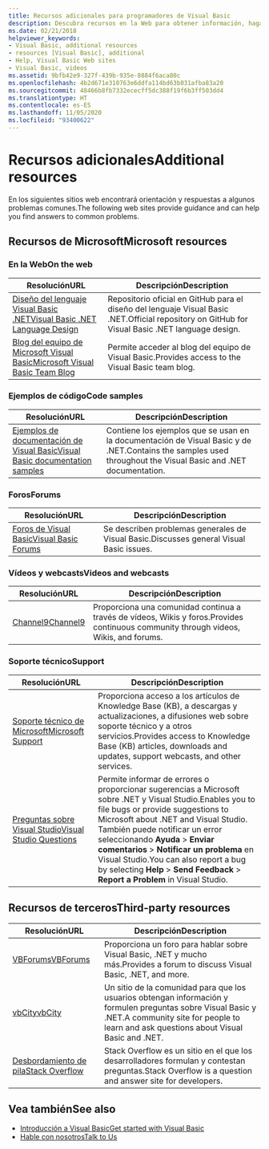 ```yaml
---
title: Recursos adicionales para programadores de Visual Basic
description: Descubra recursos en la Web para obtener información, haga preguntas y obtenga más información sobre Visual Basic.
ms.date: 02/21/2018
helpviewer_keywords:
- Visual Basic, additional resources
- resources [Visual Basic], additional
- Help, Visual Basic Web sites
- Visual Basic, videos
ms.assetid: 9bfb42e9-327f-439b-935e-8884f6aca80c
ms.openlocfilehash: 4b2d671e310763e6ddfa114bd63b031afba83a20
ms.sourcegitcommit: 48466b8fb7332ececff5dc388f19f6b3ff503dd4
ms.translationtype: HT
ms.contentlocale: es-ES
ms.lasthandoff: 11/05/2020
ms.locfileid: "93400622"
---
```

# <a name="additional-resources"></a><span data-ttu-id="966e4-103">Recursos adicionales</span><span class="sxs-lookup"><span data-stu-id="966e4-103">Additional resources</span></span>

<span data-ttu-id="966e4-104">En los siguientes sitios web encontrará orientación y respuestas a algunos problemas comunes.</span><span class="sxs-lookup"><span data-stu-id="966e4-104">The following web sites provide guidance and can help you find answers to common problems.</span></span>

## <a name="microsoft-resources"></a><span data-ttu-id="966e4-105">Recursos de Microsoft</span><span class="sxs-lookup"><span data-stu-id="966e4-105">Microsoft resources</span></span>

### <a name="on-the-web"></a><span data-ttu-id="966e4-106">En la Web</span><span class="sxs-lookup"><span data-stu-id="966e4-106">On the web</span></span>

|<span data-ttu-id="966e4-107">Resolución</span><span class="sxs-lookup"><span data-stu-id="966e4-107">URL</span></span>|<span data-ttu-id="966e4-108">Descripción</span><span class="sxs-lookup"><span data-stu-id="966e4-108">Description</span></span>|
|----------|----------------|
|[<span data-ttu-id="966e4-109">Diseño del lenguaje Visual Basic .NET</span><span class="sxs-lookup"><span data-stu-id="966e4-109">Visual Basic .NET Language Design</span></span>](https://github.com/dotnet/vblang)|<span data-ttu-id="966e4-110">Repositorio oficial en GitHub para el diseño del lenguaje Visual Basic .NET.</span><span class="sxs-lookup"><span data-stu-id="966e4-110">Official repository on GitHub for Visual Basic .NET language design.</span></span>|
|[<span data-ttu-id="966e4-111">Blog del equipo de Microsoft Visual Basic</span><span class="sxs-lookup"><span data-stu-id="966e4-111">Microsoft Visual Basic Team Blog</span></span>](https://devblogs.microsoft.com/vbteam/)|<span data-ttu-id="966e4-112">Permite acceder al blog del equipo de Visual Basic.</span><span class="sxs-lookup"><span data-stu-id="966e4-112">Provides access to the Visual Basic team blog.</span></span>|

### <a name="code-samples"></a><span data-ttu-id="966e4-113">Ejemplos de código</span><span class="sxs-lookup"><span data-stu-id="966e4-113">Code samples</span></span>

|<span data-ttu-id="966e4-114">Resolución</span><span class="sxs-lookup"><span data-stu-id="966e4-114">URL</span></span>|<span data-ttu-id="966e4-115">Descripción</span><span class="sxs-lookup"><span data-stu-id="966e4-115">Description</span></span>|
|----------|----------------|
|[<span data-ttu-id="966e4-116">Ejemplos de documentación de Visual Basic</span><span class="sxs-lookup"><span data-stu-id="966e4-116">Visual Basic documentation samples</span></span>](https://github.com/dotnet/docs/tree/master/samples/snippets/visualbasic)|<span data-ttu-id="966e4-117">Contiene los ejemplos que se usan en la documentación de Visual Basic y de .NET.</span><span class="sxs-lookup"><span data-stu-id="966e4-117">Contains the samples used throughout the Visual Basic and .NET documentation.</span></span>|

### <a name="forums"></a><span data-ttu-id="966e4-118">Foros</span><span class="sxs-lookup"><span data-stu-id="966e4-118">Forums</span></span>

|<span data-ttu-id="966e4-119">Resolución</span><span class="sxs-lookup"><span data-stu-id="966e4-119">URL</span></span>|<span data-ttu-id="966e4-120">Descripción</span><span class="sxs-lookup"><span data-stu-id="966e4-120">Description</span></span>|
|----------|----------------|
|[<span data-ttu-id="966e4-121">Foros de Visual Basic</span><span class="sxs-lookup"><span data-stu-id="966e4-121">Visual Basic Forums</span></span>](https://social.msdn.microsoft.com/Forums/vstudio/home?forum=vbgeneral)|<span data-ttu-id="966e4-122">Se describen problemas generales de Visual Basic.</span><span class="sxs-lookup"><span data-stu-id="966e4-122">Discusses general Visual Basic issues.</span></span>|

### <a name="videos-and-webcasts"></a><span data-ttu-id="966e4-123">Vídeos y webcasts</span><span class="sxs-lookup"><span data-stu-id="966e4-123">Videos and webcasts</span></span>

|<span data-ttu-id="966e4-124">Resolución</span><span class="sxs-lookup"><span data-stu-id="966e4-124">URL</span></span>|<span data-ttu-id="966e4-125">Descripción</span><span class="sxs-lookup"><span data-stu-id="966e4-125">Description</span></span>|
|----------|----------------|
|[<span data-ttu-id="966e4-126">Channel9</span><span class="sxs-lookup"><span data-stu-id="966e4-126">Channel9</span></span>](https://channel9.msdn.com/)|<span data-ttu-id="966e4-127">Proporciona una comunidad continua a través de vídeos, Wikis y foros.</span><span class="sxs-lookup"><span data-stu-id="966e4-127">Provides continuous community through videos, Wikis, and forums.</span></span>|

### <a name="support"></a><span data-ttu-id="966e4-128">Soporte técnico</span><span class="sxs-lookup"><span data-stu-id="966e4-128">Support</span></span>

|<span data-ttu-id="966e4-129">Resolución</span><span class="sxs-lookup"><span data-stu-id="966e4-129">URL</span></span>|<span data-ttu-id="966e4-130">Descripción</span><span class="sxs-lookup"><span data-stu-id="966e4-130">Description</span></span>|
|----------|----------------|
|[<span data-ttu-id="966e4-131">Soporte técnico de Microsoft</span><span class="sxs-lookup"><span data-stu-id="966e4-131">Microsoft Support</span></span>](https://support.microsoft.com)|<span data-ttu-id="966e4-132">Proporciona acceso a los artículos de Knowledge Base (KB), a descargas y actualizaciones, a difusiones web sobre soporte técnico y a otros servicios.</span><span class="sxs-lookup"><span data-stu-id="966e4-132">Provides access to Knowledge Base (KB) articles, downloads and updates, support webcasts, and other services.</span></span>|
|[<span data-ttu-id="966e4-133">Preguntas sobre Visual Studio</span><span class="sxs-lookup"><span data-stu-id="966e4-133">Visual Studio Questions</span></span>](https://aka.ms/feedback/report?space=61)|<span data-ttu-id="966e4-134">Permite informar de errores o proporcionar sugerencias a Microsoft sobre .NET y Visual Studio.</span><span class="sxs-lookup"><span data-stu-id="966e4-134">Enables you to file bugs or provide suggestions to Microsoft about .NET and Visual Studio.</span></span> <span data-ttu-id="966e4-135">También puede notificar un error seleccionando **Ayuda** > **Enviar comentarios** > **Notificar un problema** en Visual Studio.</span><span class="sxs-lookup"><span data-stu-id="966e4-135">You can also report a bug by selecting **Help** > **Send Feedback** > **Report a Problem** in Visual Studio.</span></span>|

## <a name="third-party-resources"></a><span data-ttu-id="966e4-136">Recursos de terceros</span><span class="sxs-lookup"><span data-stu-id="966e4-136">Third-party resources</span></span>

|<span data-ttu-id="966e4-137">Resolución</span><span class="sxs-lookup"><span data-stu-id="966e4-137">URL</span></span>|<span data-ttu-id="966e4-138">Descripción</span><span class="sxs-lookup"><span data-stu-id="966e4-138">Description</span></span>|
|----------|----------------|
|[<span data-ttu-id="966e4-139">VBForums</span><span class="sxs-lookup"><span data-stu-id="966e4-139">VBForums</span></span>](http://www.vbforums.com/)|<span data-ttu-id="966e4-140">Proporciona un foro para hablar sobre Visual Basic, .NET y mucho más.</span><span class="sxs-lookup"><span data-stu-id="966e4-140">Provides a forum to discuss Visual Basic, .NET, and more.</span></span>|
|[<span data-ttu-id="966e4-141">vbCity</span><span class="sxs-lookup"><span data-stu-id="966e4-141">vbCity</span></span>](http://vbcity.com/)|<span data-ttu-id="966e4-142">Un sitio de la comunidad para que los usuarios obtengan información y formulen preguntas sobre Visual Basic y .NET.</span><span class="sxs-lookup"><span data-stu-id="966e4-142">A community site for people to learn and ask questions about Visual Basic and .NET.</span></span>|
|[<span data-ttu-id="966e4-143">Desbordamiento de pila</span><span class="sxs-lookup"><span data-stu-id="966e4-143">Stack Overflow</span></span>](https://stackoverflow.com/questions/tagged/vb.net)|<span data-ttu-id="966e4-144">Stack Overflow es un sitio en el que los desarrolladores formulan y contestan preguntas.</span><span class="sxs-lookup"><span data-stu-id="966e4-144">Stack Overflow is a question and answer site for developers.</span></span>|

## <a name="see-also"></a><span data-ttu-id="966e4-145">Vea también</span><span class="sxs-lookup"><span data-stu-id="966e4-145">See also</span></span>

- [<span data-ttu-id="966e4-146">Introducción a Visual Basic</span><span class="sxs-lookup"><span data-stu-id="966e4-146">Get started with Visual Basic</span></span>](index.md)
- [<span data-ttu-id="966e4-147">Hable con nosotros</span><span class="sxs-lookup"><span data-stu-id="966e4-147">Talk to Us</span></span>](/visualstudio/ide/feedback-options)
